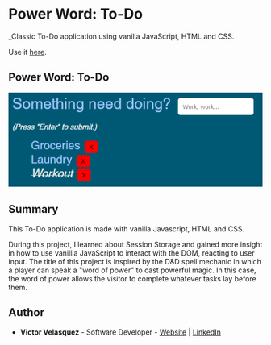 # Power Word: To-Do

\_Classic To-Do application using vanilla JavaScript, HTML and CSS.

Use it [here](https://victorinspace.github.io/obligatory-to-do-app/).

## Power Word: To-Do

![image](https://github.com/victorinspace/obligatory-to-do-app/blob/main/images/victor-velasquez_todo-app_screenshot_v1.png)

## Summary

This To-Do application is made with vanilla Javascript, HTML and CSS.

During this project, I learned about Session Storage and gained more insight in how to use vanillla JavaScript to interact with the DOM, reacting to user input. The title of this project is inspired by the D&D spell mechanic in which a player can speak a "word of power" to cast powerful magic. In this case, the word of power allows the visitor to complete whatever tasks lay before them.

## Author

- **Victor Velasquez** - Software Developer - [Website](https://www.victorvelasquez.dev/) | [LinkedIn](https://www.linkedin.com/in/victor-dev/)
